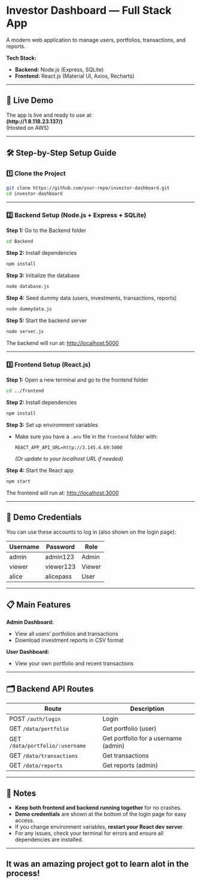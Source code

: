 # Investor Dashboard — Full Stack App

A modern web application to manage users, portfolios, transactions, and reports.

**Tech Stack:**  
- **Backend:** Node.js (Express, SQLite)  
- **Frontend:** React.js (Material UI, Axios, Recharts)

---

## 🚀 Live Demo

The app is live and ready to use at:  
**(http://1 8.118.23.137/)**  
(Hosted on AWS)

---

## 🛠️ Step-by-Step Setup Guide

### 1️⃣ Clone the Project

```sh
git clone https://github.com/your-repo/investor-dashboard.git
cd investor-dashboard
```

---

### 2️⃣ Backend Setup (Node.js + Express + SQLite)

**Step 1:** Go to the Backend folder  
```sh
cd Backend
```

**Step 2:** Install dependencies  
```sh
npm install
```

**Step 3:** Initialize the database  
```sh
node database.js
```

**Step 4:** Seed dummy data (users, investments, transactions, reports)  
```sh
node dummydata.js
```

**Step 5:** Start the backend server  
```sh
node server.js
```
The backend will run at: [http://localhost:5000](http://localhost:5000)

---

### 3️⃣ Frontend Setup (React.js)

**Step 1:** Open a new terminal and go to the frontend folder  
```sh
cd ../frontend
```

**Step 2:** Install dependencies  
```sh
npm install
```

**Step 3:** Set up environment variables  
- Make sure you have a `.env` file in the `frontend` folder with:
  ```
  REACT_APP_API_URL=http://3.145.4.69:5000
  ```
  *(Or update to your localhost URL if needed)*

**Step 4:** Start the React app  
```sh
npm start
```
The frontend will run at: [http://localhost:3000](http://localhost:3000)

---

## 👤 Demo Credentials

You can use these accounts to log in (also shown on the login page):

| Username | Password   | Role   |
|----------|------------|--------|
| admin    | admin123   | Admin  |
| viewer   | viewer123  | Viewer |
| alice    | alicepass  | User   |

---

## 📋 Main Features

**Admin Dashboard:**
- View all users’ portfolios and transactions
- Download investment reports in CSV format

**User Dashboard:**
- View your own portfolio and recent transactions

---

## 🗂️ Backend API Routes

| Route                        | Description                      |
|------------------------------|----------------------------------|
| POST `/auth/login`           | Login                            |
| GET `/data/portfolio`        | Get portfolio (user)             |
| GET `/data/portfolio/:username` | Get portfolio for a username (admin) |
| GET `/data/transactions`     | Get transactions                 |
| GET `/data/reports`          | Get reports (admin)              |

---

## 📝 Notes

- **Keep both frontend and backend running together** for no crashes.
- **Demo credentials** are shown at the bottom of the login page for easy access.
- If you change environment variables, **restart your React dev server**.
- For any issues, check your terminal for errors and ensure all dependencies are installed.

---

## It was an amazing project got to learn alot in the process!
